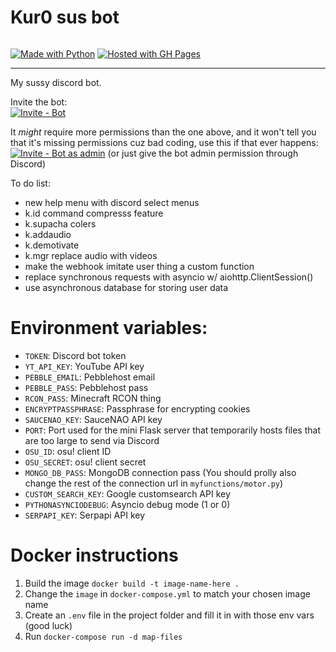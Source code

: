 Kur0 sus bot
==============
<img alt="" src="https://img.shields.io/github/repo-size/jericjan/Kur0bot" />

[![Made with Python](https://img.shields.io/badge/Python->=3.8-blue?logo=python&logoColor=white)](https://python.org)
[![Hosted with GH Pages](https://img.shields.io/badge/Hosted_with-DigitalOcean-blue?logo=digitalocean&logoColor=white)](https://replit.com/@JericJanJan/Kur0bot)

-----
My sussy discord bot.

Invite the bot:\
[![Invite - Bot](https://img.shields.io/badge/Invite-Bot-2ea44f?style=for-the-badge)](https://discord.com/api/oauth2/authorize?client_id=850336994299215892&permissions=3758615616&scope=bot)

It *might* require more permissions than the one above, and it won't tell you that it's missing permissions cuz bad coding, use this if that ever happens:\
[![Invite - Bot as admin](https://img.shields.io/badge/Invite-Bot_as_admin-2ea44f?style=for-the-badge)](https://discord.com/api/oauth2/authorize?client_id=850336994299215892&permissions=8&scope=bot) (or just give the bot admin permission through Discord)

To do list:
- new help menu with discord select menus
- k.id command compresss feature
- k.supacha colers
- k.addaudio
- k.demotivate
- k.mgr replace audio with videos
- make the webhook imitate user thing a custom function
- replace synchronous requests with asyncio w/ aiohttp.ClientSession()
- use asynchronous database for storing user data

# Environment variables:
- `TOKEN`: Discord bot token
- `YT_API_KEY`: YouTube API key
- `PEBBLE_EMAIL`: Pebblehost email
- `PEBBLE_PASS`: Pebblehost pass
- `RCON_PASS`: Minecraft RCON thing
- `ENCRYPTPASSPHRASE`: Passphrase for encrypting cookies
- `SAUCENAO_KEY`: SauceNAO API key
- `PORT`: Port used for the mini Flask server that temporarily hosts files that are too large to send via Discord
- `OSU_ID`: osu! client ID
- `OSU_SECRET`: osu! client secret
- `MONGO_DB_PASS`: MongoDB connection pass (You should prolly also change the rest of the connection url in `myfunctions/motor.py`)
- `CUSTOM_SEARCH_KEY`: Google customsearch API key
- `PYTHONASYNCIODEBUG`: Asyncio debug mode (1 or 0)
- `SERPAPI_KEY`: Serpapi API key

# Docker instructions
1. Build the image `docker build -t image-name-here .`
2. Change the `image` in `docker-compose.yml` to match your chosen image name
3. Create an `.env` file in the project folder and fill it in with those env vars (good luck)
3. Run `docker-compose run -d map-files`